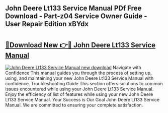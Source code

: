 ## John Deere Lt133 Service Manual PDf Free Download - Part-z04 Service Owner Guide - User Repair Edition xBYdx

# <h2><a href="http://bc92380.oget.top/?id=John+Deere+Lt133+Service+Manual">🔗Download New 👉🔴 John Deere Lt133 Service Manual</a></h2>

[![John Deere Lt133 Service Manual new download](https://i.imgur.com/5g1atiW.png)](http://bc92380.oget.top/?id=John+Deere+Lt133+Service+Manual)
Navigate with Confidence This manual guides you through the process of setting up, using, and maintaining your new John Deere Lt133 Service Manual with confidence. Troubleshooting Guide This section offers solutions to common issues encountered while using your John Deere Lt133 Service Manual. Enjoy the efficiency of list of features while using your new John Deere Lt133 Service Manual. Your Success is Our Goal John Deere Lt133 Service Manual. We are committed to ensuring your complete satisfaction.
